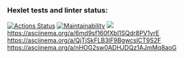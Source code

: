 ### Hexlet tests and linter status:
[![Actions Status](https://github.com/wowka4/fullstack-javascript-project-44/actions/workflows/hexlet-check.yml/badge.svg)](https://github.com/wowka4/fullstack-javascript-project-44/actions)
[![Maintainability](https://api.codeclimate.com/v1/badges/6efd7c3c7b3e8929822a/maintainability)](https://codeclimate.com/github/wowka4/fullstack-javascript-project-44/maintainability)
<a href="https://codeclimate.com/github/wowka4/fullstack-javascript-project-44/test_coverage"><img src="https://api.codeclimate.com/v1/badges/6efd7c3c7b3e8929822a/test_coverage" /></a>
https://asciinema.org/a/6md9sf160fXbl1SQdr8PV1yrE
https://asciinema.org/a/QjTjSkFLB3lF9BgwcslCT9S2F
https://asciinema.org/a/nHOG2sw0ADHJDQz1AJmMq8aoG
